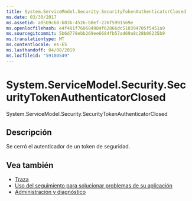 ```yaml
---
title: System.ServiceModel.Security.SecurityTokenAuthenticatorClosed
ms.date: 03/30/2017
ms.assetid: a05b9c68-b83b-4526-b0ef-226f5991569e
ms.openlocfilehash: e4f481f760684984f62866dc510394705f5451a9
ms.sourcegitcommit: 5b6d778ebb269ee6684fb57ad69a8c28b06235b9
ms.translationtype: MT
ms.contentlocale: es-ES
ms.lasthandoff: 04/08/2019
ms.locfileid: "59180549"
---
```

# <a name="systemservicemodelsecuritysecuritytokenauthenticatorclosed"></a>System.ServiceModel.Security.SecurityTokenAuthenticatorClosed
System.ServiceModel.Security.SecurityTokenAuthenticatorClosed  
  
## <a name="description"></a>Descripción  
 Se cerró el autenticador de un token de seguridad.  
  
## <a name="see-also"></a>Vea también

- [Traza](../../../../../docs/framework/wcf/diagnostics/tracing/index.md)
- [Uso del seguimiento para solucionar problemas de su aplicación](../../../../../docs/framework/wcf/diagnostics/tracing/using-tracing-to-troubleshoot-your-application.md)
- [Administración y diagnóstico](../../../../../docs/framework/wcf/diagnostics/index.md)
